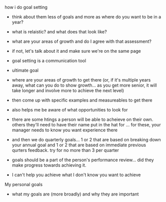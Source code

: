 

how i do goal setting

- think about them less of goals and more as where do you want to be in a year?
- what is relaistic? and what does that look like?
- what are your areas of growth and do I agree with that assessment?
- if not, let's talk about it and make sure we're on the same page

- goal setting is a communication tool
- ultimate goal
- where are your areas of growth to get there (or, if it's multiple years away, what can you do to show growth... as you get more senior, it will take longer and involve more to achieve the next level)
- then come up with specific examples and measureables to get there
- also helps me be aware of what opportunities to look for

- there are some htings a person will be able to acheieve on their own. others they'll need to have their name put in the hat for ... for these, your manager needs to know you want experience there

- and then we do quarterly goals... 1 or 2 that are based on breaking down your annual goal and 1 or 2 that are based on immediate previous qurters feedback. try for no more than 3 per quarter
- goals should be a part of the person's performance review... did they make progress towards achieving it.
- I can't help you achieve what I don't know you want to achieve 


My personal goals

- what my goals are (more broadly) and why they are important
